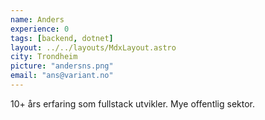```yaml
---
name: Anders
experience: 0
tags: [backend, dotnet]
layout: ../../layouts/MdxLayout.astro
city: Trondheim
picture: "andersns.png"
email: "ans@variant.no"
---
```


10+ års erfaring som fullstack utvikler. Mye offentlig sektor.
